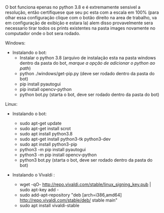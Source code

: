 O bot funciona epenas no python 3.8 e é extremamente sensivel a resolução, então certifiquese que seu pc esta com a escala em 100% (para olhar essa configuração clique com o botão direito na area de trabalho, va em configuração de exibição e estara la) alem disso provavelmente sera necessario tirar todos os prints existentes na pasta images novamente no computador onde o bot sera rodado.

Windows:
- Instalando o bot:
	- Instalar o python 3.8 (arquivo de instalação esta na pasta windows dentro da pasta do bot, *marque a opção de adicionar o python ao path*)
	- python ./windows/get-pip.py (deve ser rodado dentro da pasta do bot)
	- pip install pyautogui
	- pip install opencv-python
	- python bot.py (starta o bot, deve ser rodado dentro da pasta do bot)

Linux:
- Instalando o bot:
	- sudo apt-get update
	- sudo apt-get install scrot
	- sudo apt install python3.8
	- sudo apt-get install python3-tk python3-dev
	- sudo apt install python3-pip
	- python3 -m pip install pyautogui
	- python3 -m pip install opencv-python
	- python3 bot.py (starta o bot, deve ser rodado dentro da pasta do bot)
		
- Instalando o Vivaldi :
	- wget -qO- http://repo.vivaldi.com/stable/linux_signing_key.pub | sudo apt-key add -
	- sudo add-apt-repository "deb [arch=i386,amd64] http://repo.vivaldi.com/stable/deb/ stable main"
	- sudo apt install vivaldi-stable
